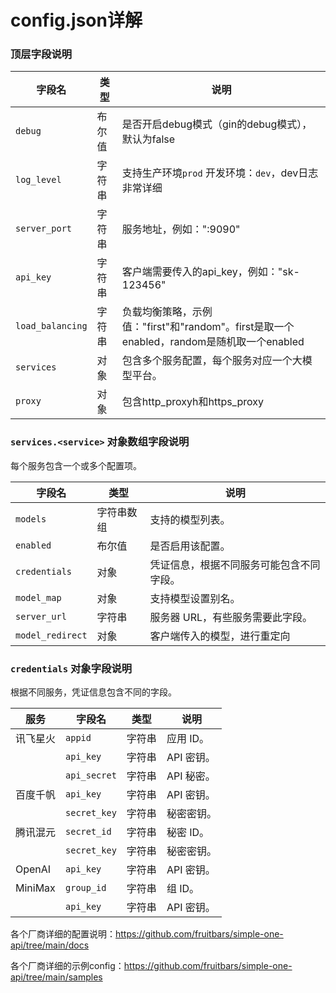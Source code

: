 



# config.json详解

### 顶层字段说明

| 字段名           | 类型   | 说明                                                         |
| ---------------- | ------ | ------------------------------------------------------------ |
| `debug`          | 布尔值 | 是否开启debug模式（gin的debug模式），默认为false             |
| `log_level`      | 字符串 | 支持生产环境`prod`  开发环境：`dev`，dev日志非常详细         |
| `server_port`    | 字符串 | 服务地址，例如：":9090"                                      |
| `api_key`        | 字符串 | 客户端需要传入的api_key，例如："sk-123456"                   |
| `load_balancing` | 字符串 | 负载均衡策略，示例值："first"和"random"。first是取一个enabled，random是随机取一个enabled |
| `services`       | 对象   | 包含多个服务配置，每个服务对应一个大模型平台。               |
| `proxy`          | 对象   | 包含http_proxyh和https_proxy                                 |

### `services.<service>` 对象数组字段说明

每个服务包含一个或多个配置项。

| 字段名           | 类型       | 说明                                     |
| ---------------- | ---------- | ---------------------------------------- |
| `models`         | 字符串数组 | 支持的模型列表。                         |
| `enabled`        | 布尔值     | 是否启用该配置。                         |
| `credentials`    | 对象       | 凭证信息，根据不同服务可能包含不同字段。 |
| `model_map`      | 对象       | 支持模型设置别名。                       |
| `server_url`     | 字符串     | 服务器 URL，有些服务需要此字段。         |
| `model_redirect` | 对象       | 客户端传入的模型，进行重定向             |

### `credentials` 对象字段说明

根据不同服务，凭证信息包含不同的字段。

| 服务     | 字段名       | 类型   | 说明       |
| -------- | ------------ | ------ | ---------- |
| 讯飞星火 | `appid`      | 字符串 | 应用 ID。  |
|          | `api_key`    | 字符串 | API 密钥。 |
|          | `api_secret` | 字符串 | API 秘密。 |
| 百度千帆 | `api_key`    | 字符串 | API 密钥。 |
|          | `secret_key` | 字符串 | 秘密密钥。 |
| 腾讯混元 | `secret_id`  | 字符串 | 秘密 ID。  |
|          | `secret_key` | 字符串 | 秘密密钥。 |
| OpenAI   | `api_key`    | 字符串 | API 密钥。 |
| MiniMax  | `group_id`   | 字符串 | 组 ID。    |
|          | `api_key`    | 字符串 | API 密钥。 |



各个厂商详细的配置说明：https://github.com/fruitbars/simple-one-api/tree/main/docs

各个厂商详细的示例config：https://github.com/fruitbars/simple-one-api/tree/main/samples